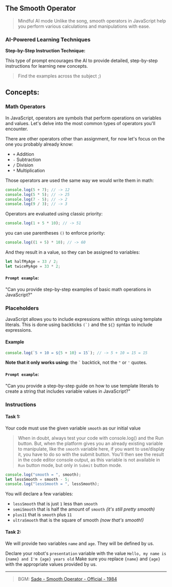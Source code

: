 ## The Smooth Operator

> Mindful AI mode
> Unlike the song, smooth operators in JavaScript help you perform various calculations and manipulations with ease.

### AI-Powered Learning Techniques

**Step-by-Step Instruction Technique:**

This type of prompt encourages the AI to provide detailed, step-by-step instructions for learning new concepts.

> Find the examples across the subject ;)

## Concepts:

### Math Operators

In JavaScript, operators are symbols that perform operations on variables and values. Let's delve into the most common types of operators you'll encounter.

There are other operators other than assignment, for now let's focus on the one you
probably already know:

- `+` Addition
- `-` Subtraction
- `/` Division
- `*` Multiplication

Those operators are used the same way we would write them in math:

```js
console.log(5 + 7); // -> 12
console.log(5 * 5); // -> 25
console.log(7 - 5); // -> 2
console.log(9 / 3); // -> 3
```

Operators are evaluated using classic priority:

```js
console.log(1 + 5 * 10); // -> 51
```

you can use parentheses `()` to enforce priority:

```js
console.log((1 + 5) * 10); // -> 60
```

And they result in a value, so they can be assigned to variables:

```js
let halfMyAge = 33 / 2;
let twiceMyAge = 33 * 2;
```

#### **`Prompt example`**:

"Can you provide step-by-step examples of basic math operations in JavaScript?"

### Placeholders

JavaScript allows you to include expressions within strings using template literals. This is done using backticks ``(`)`` and the `${}` syntax to include expressions.

#### Example

```js
console.log(`5 + 10 = ${5 + 10} = 15`); // -> 5 + 10 = 15 = 15
```

**Note that it only works using:** the `` ` `` backtick, not the `"` or `'`
quotes.

#### **`Prompt example`**:

"Can you provide a step-by-step guide on how to use template literals to create a string that includes variable values in JavaScript?"

### Instructions

#### Task 1:

Your code must use the given variable `smooth` as our initial value

> When in doubt, always test your code with console.log() and the Run button.
> But, when the platform gives you an already existing variable to manipulate, like the `smooth` variable here, if you want to use/display it, you have to do so with the submit button.
> You'll then see the result in the code editor console output, as this variable is not available in `Run` button mode, but only in `Submit` button mode.

```js
console.log("smooth = ", smooth);
let lessSmooth = smooth - 5;
console.log("lessSmooth = ", lessSmooth);
```

You will declare a few variables:

- `lessSmooth` that is just `1` less than `smooth`
- `semiSmooth` that is half the amount of `smooth` _(it's still pretty smooth)_
- `plus11` that is `smooth` plus `11`
- `ultraSmooth` that is the square of smooth _(now that's smooth!)_

#### Task 2:

We will provide two variables `name` and `age`. They will be defined by us.

Declare your robot's `presentation` variable with the value `Hello, my name is {name} and I'm {age} years old`
Make sure you replace `{name}` and `{age}` with the appropriate values provided by us.

---

> BGM:
> [Sade - Smooth Operator - Official - 1984](https://www.youtube.com/watch?v=4TYv2PhG89A)
